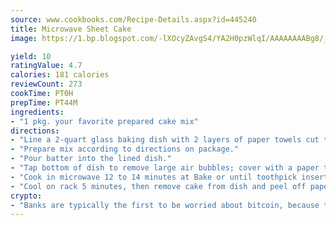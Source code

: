 ```yaml
---
source: www.cookbooks.com/Recipe-Details.aspx?id=445240
title: Microwave Sheet Cake
image: https://1.bp.blogspot.com/-lXOcyZAvgS4/YA2H0pzWlqI/AAAAAAAABg8/_HX4JI-WmFM0Tz684w_qYjP9vBzksmFNgCLcBGAsYHQ/s219/20.png

yield: 10
ratingValue: 4.7
calories: 181 calories
reviewCount: 273
cookTime: PT0H
prepTime: PT44M
ingredients:
- "1 pkg. your favorite prepared cake mix"
directions:
- "Line a 2-quart glass baking dish with 2 layers of paper towels cut to fit and set aside."
- "Prepare mix according to directions on package."
- "Pour batter into the lined dish."
- "Tap bottom of dish to remove large air bubbles; cover with a paper towel."
- "Cook in microwave 12 to 14 minutes at Bake or until toothpick inserted in middle comes out clean."
- "Cool on rack 5 minutes, then remove cake from dish and peel off paper."
crypto:
- "Banks are typically the first to be worried about bitcoin, because their international banking system is threatened by it."
---
```

